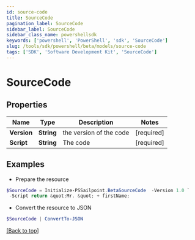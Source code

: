 ```yaml
---
id: source-code
title: SourceCode
pagination_label: SourceCode
sidebar_label: SourceCode
sidebar_class_name: powershellsdk
keywords: ['powershell', 'PowerShell', 'sdk', 'SourceCode'] 
slug: /tools/sdk/powershell/beta/models/source-code
tags: ['SDK', 'Software Development Kit', 'SourceCode']
---
```



# SourceCode

## Properties

Name | Type | Description | Notes
------------ | ------------- | ------------- | -------------
**Version** |  **String** | the version of the code | [required]
**Script** |  **String** | The code | [required]

## Examples

- Prepare the resource
```powershell
$SourceCode = Initialize-PSSailpoint.BetaSourceCode  -Version 1.0 `
 -Script return &quot;Mr. &quot; + firstName;
```

- Convert the resource to JSON
```powershell
$SourceCode | ConvertTo-JSON
```


[[Back to top]](#) 

